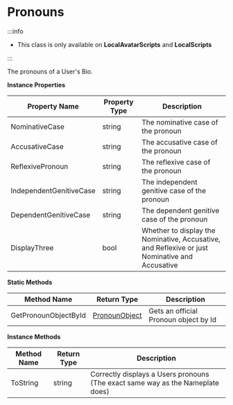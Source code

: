 # Pronouns

:::info

+ This class is only available on **LocalAvatarScripts** and **LocalScripts**

:::

The pronouns of a User's Bio.

**Instance Properties**

Property Name | Property Type | Description
--- | --- | ---
NominativeCase | string | The nominative case of the pronoun
AccusativeCase | string | The accusative case of the pronoun
ReflexivePronoun | string | The reflexive case of the pronoun
IndependentGenitiveCase | string | The independent genitive case of the pronoun
DependentGenitiveCase | string | The dependent genitive case of the pronoun
DisplayThree | bool | Whether to display the Nominative, Accusative, and Reflexive or just Nominative and Accusative

**Static Methods**

Method Name | Return Type | Description
--- | --- | ---
GetPronounObjectById | [PronounObject](../pronounobject) | Gets an official Pronoun object by Id

**Instance Methods**

Method Name | Return Type | Description
--- | --- | ---
ToString | string | Correctly displays a Users pronouns (The exact same way as the Nameplate does)